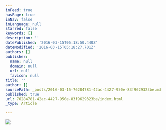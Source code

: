 ```yaml
---
inFeed: true
hasPage: true
inNav: false
inLanguage: null
starred: false
keywords: []
description: ''
datePublished: '2016-03-15T05:18:50.440Z'
dateModified: '2016-03-15T05:18:27.701Z'
authors: []
publisher:
  name: null
  domain: null
  url: null
  favicon: null
title: ''
author: []
sourcePath: _posts/2016-03-15-76284781-42ac-4427-950e-83f9629323be.md
published: true
url: 76284781-42ac-4427-950e-83f9629323be/index.html
_type: Article

---
```

![](https://the-grid-user-content.s3-us-west-2.amazonaws.com/c8ea5428-1d30-4e68-b0ea-b8e28fc1603f.jpg)